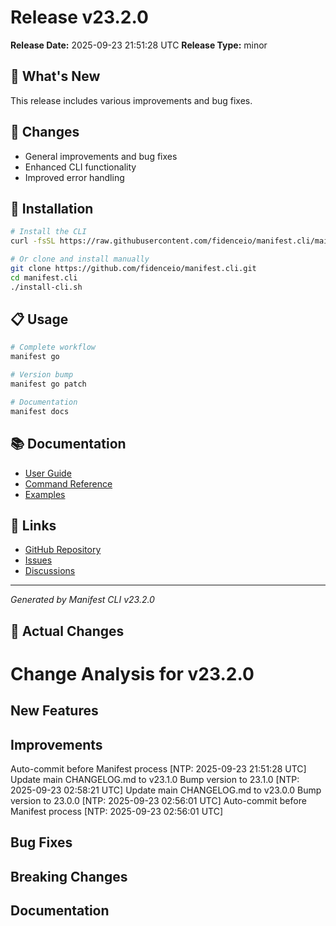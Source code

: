 # Release v23.2.0

**Release Date:** 2025-09-23 21:51:28 UTC
**Release Type:** minor

## 🎯 What's New

This release includes various improvements and bug fixes.

## 🔧 Changes

- General improvements and bug fixes
- Enhanced CLI functionality
- Improved error handling

## 🚀 Installation

```bash
# Install the CLI
curl -fsSL https://raw.githubusercontent.com/fidenceio/manifest.cli/main/install-cli.sh | bash

# Or clone and install manually
git clone https://github.com/fidenceio/manifest.cli.git
cd manifest.cli
./install-cli.sh
```

## 📋 Usage

```bash
# Complete workflow
manifest go

# Version bump
manifest go patch

# Documentation
manifest docs
```

## 📚 Documentation

- [User Guide](docs/USER_GUIDE.md)
- [Command Reference](docs/COMMAND_REFERENCE.md)
- [Examples](docs/EXAMPLES.md)

## 🔗 Links

- [GitHub Repository](https://github.com/fidenceio/fidenceio.manifest.cli)
- [Issues](https://github.com/fidenceio/fidenceio.manifest.cli/issues)
- [Discussions](https://github.com/fidenceio/fidenceio.manifest.cli/discussions)

---
*Generated by Manifest CLI v23.2.0*

## 🔧 Actual Changes

# Change Analysis for v23.2.0

## New Features

## Improvements
Auto-commit before Manifest process [NTP: 2025-09-23 21:51:28 UTC]
Update main CHANGELOG.md to v23.1.0
Bump version to 23.1.0 [NTP: 2025-09-23 02:58:21 UTC]
Update main CHANGELOG.md to v23.0.0
Bump version to 23.0.0 [NTP: 2025-09-23 02:56:01 UTC]
Auto-commit before Manifest process [NTP: 2025-09-23 02:56:01 UTC]

## Bug Fixes

## Breaking Changes

## Documentation
